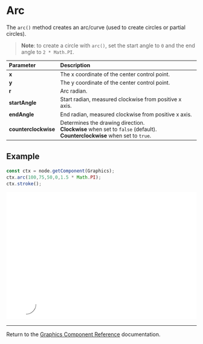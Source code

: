 # Arc

The `arc()` method creates an arc/curve (used to create circles or partial circles).

> __Note__: to create a circle with `arc()`, set the start angle to `0` and the end angle to `2 * Math.PI`.

| Parameter | Description |
| :-------------- | :----------- |
| **x** | The x coordinate of the center control point. |
| **y** | The y coordinate of the center control point. |
| **r** |Arc radian. |
| **startAngle** | Start radian, measured clockwise from positive x axis. |
| **endAngle** | End radian, measured clockwise from positive x axis. |
| **counterclockwise** | Determines the drawing direction.<br>**Clockwise** when set to `false` (default).<br>**Counterclockwise** when set to `true`. |

## Example

```ts
const ctx = node.getComponent(Graphics);
ctx.arc(100,75,50,0,1.5 * Math.PI);
ctx.stroke();
```

<img src="./arc.png">

<hr>

Return to the [Graphics Component Reference](../graphics.md) documentation.
